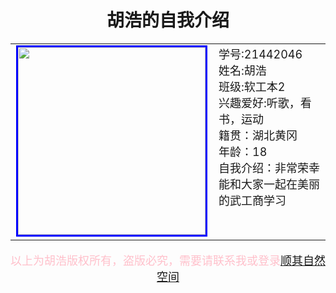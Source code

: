<!DOCTYPE html>
<html lang="en">
<head>
    <meta charset="UTF-8">
    <meta http-equiv="X-UA-Compatible" content="IE=edge">
    <meta name="viewport" content="width=device-width, initial-scale=1.0">
    <title>***的自我介绍</title>
    <style>
        h1{
            text-align: center;
        }
        img{
            height: 300px;
            border: solid  blue;
        }
        table{
            font-size: large;
        }
        p{
            text-align: center;
            color: pink;
            font-size: large;
        }
    </style>
</head>

<body>
        <h1>胡浩的自我介绍</h1>
        <table>
            <tr valign="top"><td><img src="https://i.ibb.co/37kP24W/image.png"></td>
            <td>学号:21442046<br>姓名:胡浩<br>班级:软工本2<br>兴趣爱好:听歌，看书，运动<br>籍贯：湖北黄冈<br>年龄：18<br>自我介绍：非常荣幸能和大家一起在美丽的武工商学习</td></tr>
        </table>
        <p>以上为胡浩版权所有，盗版必究，需要请联系我或登录<a href="http://www.h539251932.ys168.com/">顺其自然空间</a></p>
</body>
</html>
